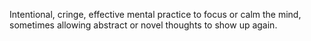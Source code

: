 Intentional, cringe, effective mental practice to focus or calm the mind, sometimes allowing abstract or novel thoughts to show up again.
